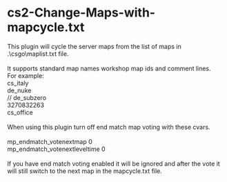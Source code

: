 # cs2-Change-Maps-with-mapcycle.txt
This plugin will cycle the server maps from the list of maps in .\csgo\maplist.txt file.<br>
<br>
It supports standard map names workshop map ids and comment lines.<br>
For example:<br>
cs_italy<br>
de_nuke<br>
// de_subzero<br>
3270832263<br>
cs_office<br>
<br>
When using this plugin turn off end match map voting with these cvars.<br>
<br>
mp_endmatch_votenextmap 0<br>
mp_endmatch_votenextleveltime 0<br>
<br>
If you have end match voting enabled it will be ignored and after the vote it will still switch to the next map in the mapcycle.txt file.<br>
